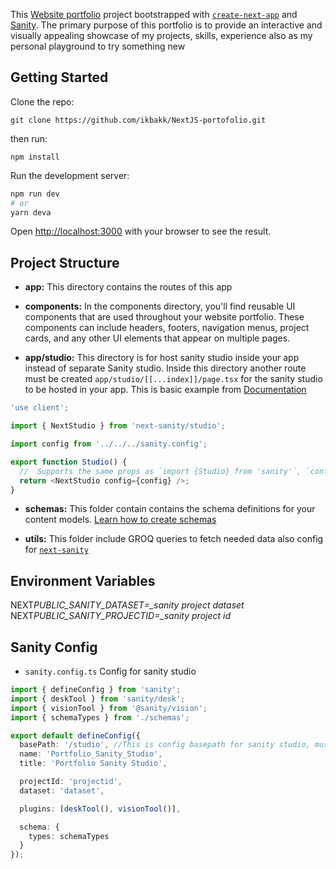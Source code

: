 This [Website portfolio](https://ikbak.vercel.app/) project bootstrapped with [`create-next-app`](https://github.com/vercel/next.js/tree/canary/packages/create-next-app) and [Sanity](https://sanity.io). The primary purpose of this portfolio is to provide an interactive and visually appealing showcase of my projects, skills, experience also as my personal playground to try something new

## Getting Started

Clone the repo:

```
git clone https://github.com/ikbakk/NextJS-portofolio.git
```

then run:

```
npm install
```

Run the development server:

```bash
npm run dev
# or
yarn deva
```

Open [http://localhost:3000](http://localhost:3000) with your browser to see the result.

## Project Structure

- **app:**
  This directory contains the routes of this app

- **components:**
  In the components directory, you'll find reusable UI components that are used throughout your website portfolio. These components can include headers, footers, navigation menus, project cards, and any other UI elements that appear on multiple pages.

- **app/studio:**
  This directory is for host sanity studio inside your app instead of separate Sanity studio. Inside this directory another route must be created `app/studio/[[...index]]/page.tsx` for the sanity studio to be hosted in your app. This is basic example from [Documentation](https://www.npmjs.com/package/next-sanity#next-sanitystudio)

```ts
'use client';

import { NextStudio } from 'next-sanity/studio';

import config from '../../../sanity.config';

export function Studio() {
  //  Supports the same props as `import {Studio} from 'sanity'`, `config` is required
  return <NextStudio config={config} />;
}
```

- **schemas:**
  This folder contain contains the schema definitions for your content models. [Learn how to create schemas](https://www.sanity.io/docs/schema-types)

- **utils:**
  This folder include GROQ queries to fetch needed data also config for [`next-sanity`](https://www.npmjs.com/package/next-sanity)

## Environment Variables

NEXT*PUBLIC_SANITY_DATASET=\_sanity project dataset*
NEXT*PUBLIC_SANITY_PROJECTID=\_sanity project id*

## Sanity Config

- `sanity.config.ts`
  Config for sanity studio

```ts
import { defineConfig } from 'sanity';
import { deskTool } from 'sanity/desk';
import { visionTool } from '@sanity/vision';
import { schemaTypes } from './schemas';

export default defineConfig({
  basePath: '/studio', //This is config basepath for sanity studio, must be same as route in app folder
  name: 'Portfolio_Sanity_Studio',
  title: 'Portfolio Sanity Studio',

  projectId: 'projectid',
  dataset: 'dataset',

  plugins: [deskTool(), visionTool()],

  schema: {
    types: schemaTypes
  }
});
```
